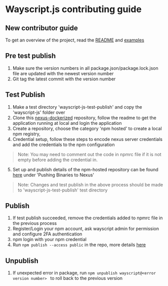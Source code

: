 # Wayscript.js contributing guide

## New contributor guide

To get an overview of the project, read the [README](README.md) and [examples](example.js)

## Pre test publish
1. Make sure the version numbers in all package.json/package.lock.json file are updated with the newest version number
2. Git tag the latest commit with the version number

## Test Publish 
1. Make a test directory 'wayscript-js-test-publish' and copy the 'wayscript-js' folder over
2. Clone this [nexus-dockerized](https://github.com/meierj-wayscript/nexus-dockerized) repository, follow the readme to get the application running at local and login the application
3. Create a repository, choose the category 'npm hosted' to create a local npm registry,
4. Credential setup, follow these steps to encode nexus server credentials and add the credentials to the npm configuration
> Note: You may need to comment out the code in npmrc file if it is not empty before adding the credential in. 
5. Set up and publish details of the npm-hosted repository can be found [here](https://levelup.gitconnected.com/deploying-private-npm-packages-to-nexus-a16722cc8166) under 'Pushing Binaries to Nexus' 
> Note: Changes and test publish in the above process should be made to 'wayscript-js-test-publish' test directory

## Publish
1. If test publish succeeded, remove the credentials added to npmrc file in the previous process
2. Register/Login your npm account, ask wayscript admin for permission and configure 2FA authentication
3. npm login with your npm credential
4. Run ```npm publish --access public``` in the repo, more details [here](https://docs.npmjs.com/cli/v8/commands/npm-publish)

## Unpublish
1. If unexpected error in package, run ```npm unpublish wayscript@<error version number> ``` to roll back to the previous version
